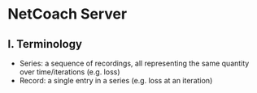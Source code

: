 # NetCoach Server

## I. Terminology

- Series: a sequence of recordings, all representing the same
			quantity over time/iterations (e.g. loss) 
- Record: a single entry in a series (e.g. loss at an iteration)

